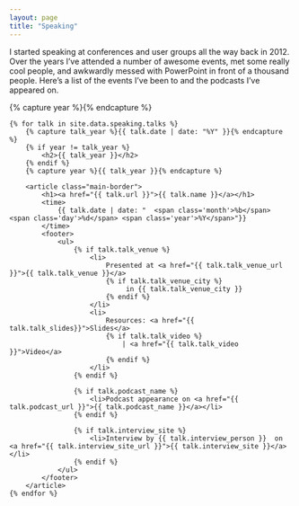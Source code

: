 ```yaml
---
layout: page
title: "Speaking"
---
```


I started speaking at conferences and user groups all the way back in 2012. Over the years I’ve attended a number of awesome events, met some really cool people, and awkwardly messed with PowerPoint in front of a thousand people. Here’s a list of the events I’ve been to and the podcasts I’ve appeared on.

<div class="blog-archives">
	{% capture year %}{% endcapture %}

	{% for talk in site.data.speaking.talks %}
		{% capture talk_year %}{{ talk.date | date: "%Y" }}{% endcapture %}
		{% if year != talk_year %}
			<h2>{{ talk_year }}</h2>
		{% endif %}
		{% capture year %}{{ talk_year }}{% endcapture %}

		<article class="main-border">
			<h1><a href="{{ talk.url }}">{{ talk.name }}</a></h1>
			<time>
				{{ talk.date | date: "	<span class='month'>%b</span> <span class='day'>%d</span> <span class='year'>%Y</span>"}}
			</time>
			<footer>
				<ul>
					{% if talk.talk_venue %}
						<li>
							Presented at <a href="{{ talk.talk_venue_url }}">{{ talk.talk_venue }}</a>
							{% if talk.talk_venue_city %}
								 in {{ talk.talk_venue_city }}
							{% endif %}
						</li>
						<li>
							Resources: <a href="{{ talk.talk_slides}}">Slides</a>
							{% if talk.talk_video %}
								| <a href="{{ talk.talk_video }}">Video</a>
							{% endif %}
						</li>
					{% endif %}

					{% if talk.podcast_name %}
						<li>Podcast appearance on <a href="{{ talk.podcast_url }}">{{ talk.podcast_name }}</a></li>
					{% endif %}

					{% if talk.interview_site %}
						<li>Interview by {{ talk.interview_person }}  on <a href="{{ talk.interview_site_url }}">{{ talk.interview_site }}</a></li>
					{% endif %}
				</ul>
			</footer>
		</article>
	{% endfor %}
</div>
